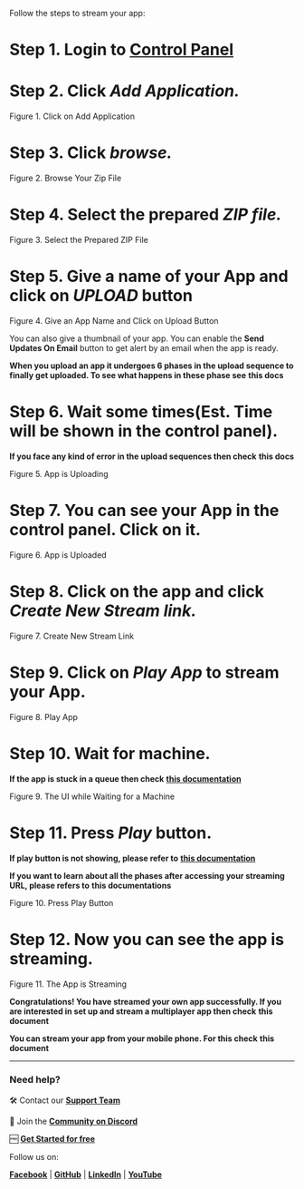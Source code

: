 Follow the steps to stream your app:

**Step 1.** Login to [Control Panel](https://newcontrolpanel.eagle3dstreaming.com/)
===================================================================================

**Step 2.** Click _**Add Application.**_
========================================

Figure 1. Click on Add Application

**Step 3.** Click _**browse.**_
===============================

Figure 2. Browse Your Zip File

**Step 4.** Select the prepared _**ZIP file.**_
===============================================

Figure 3. Select the Prepared ZIP File

**Step 5.** Give a name of your App and click on _**UPLOAD**_ button
====================================================================

Figure 4. Give an App Name and Click on Upload Button

You can also give a thumbnail of your app. You can enable the **Send Updates On Email** button to get alert by an email when the app is ready.

**When you upload an app it undergoes 6 phases in the upload sequence to finally get uploaded. To see what happens in these phase see** **this docs**

**Step 6.** Wait some times(Est. Time will be shown in the control panel).
==========================================================================

**If you face any kind of error in the upload sequences then check** **this docs**

Figure 5. App is Uploading

**Step 7.** You can see your App in the control panel. Click on it.
===================================================================

Figure 6. App is Uploaded

**Step 8.** Click on the app and click _**Create New Stream link.**_
====================================================================

Figure 7. Create New Stream Link

**Step 9.** Click on _**Play App**_ to stream your App.
=======================================================

Figure 8. Play App

**Step 10.** Wait for machine.
==============================

**If the app is stuck in a queue then check** [**this documentation**](https://docs.eagle3dstreaming.com/wiki/phases-after-accessing-the-streaming-url#PhasesAfterAccessingtheStreamingURL-Troubleshooting)

Figure 9. The UI while Waiting for a Machine

**Step 11.** Press _**Play**_ button.
=====================================

**If play button is not showing, please refer to** [**this documentation**](https://docs.eagle3dstreaming.com/wiki/phases-after-accessing-the-streaming-url#PhasesAfterAccessingtheStreamingURL-Troubleshooting)

**If you want to learn about all the phases after accessing your streaming URL, please refers to** **this documentations**

Figure 10. Press Play Button

**Step 12.** Now you can see the app is streaming.
==================================================

Figure 11. The App is Streaming

**Congratulations! You have streamed your own app successfully. If you are interested in set up and stream a multiplayer app then check** **this document**

**You can stream your app from your mobile phone. For this check** **this document**

* * *

### Need help?

🛠️ Contact our [**Support Team**](https://eagle3dstreaming.atlassian.net/servicedesk/customer/portals)

💬 Join the [**Community on Discord**](https://discord.gg/GRXD29Ah42)

🆓 [**Get Started for free**](https://controlpanel.eagle3dstreaming.com/signup)

Follow us on:

[**Facebook**](https://www.facebook.com/Eagle3DStreaming/) | [**GitHub**](https://github.com/e3ds) | [**LinkedIn**](https://www.linkedin.com/company/eagle-3d-streaming) | [**YouTube**](https://www.youtube.com/@eagle3dstreaming)